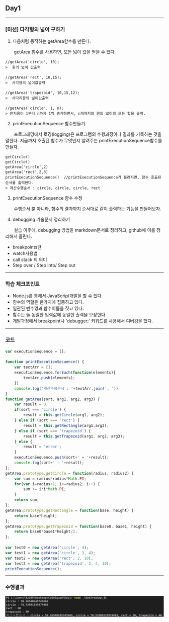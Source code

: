 ## Day1

---

### [미션] 다각형의 넓이 구하기

1. 다음처럼 동작하는 getArea함수를 만든다.

&nbsp;&nbsp;&nbsp;&nbsp;&nbsp;&nbsp; getArea 함수를 사용하면, 모든 넓이 값을 얻을 수 있다.

```
//getArea('circle', 10);
>  원의 넓이 값출력

//getArea('rect', 10,15);
>  사각형의 넓이값출력

//getArea('trapezoid', 10,15,12);
>  사다리꼴의 넓이값출력

//getArea('circle', 1, n);
> 반지름이 1부터 n까지 1씩 증가하면서, n개까지의 원의 넓이의 모든 합을 출력. 
```
2. printExecutionSequence 함수만들기.

&nbsp;&nbsp;&nbsp;&nbsp;&nbsp;&nbsp; 프로그래밍에서 로깅(logging)은 프로그램의 수행과정이나 결과를 기록하는 것을 말한다.
지금까지 호출된 함수가 무엇인지 알려주는 printExecutionSequence함수를 만들자.
```
getCircle() 
getCircle() 
getArea('circle',2) 
getArea('rect',2,3) 
printExecutionSequence()  //printExecutionSequence가 불려지면, 함수 호출된 순서를 출력한다. 
> 계산수행순서 : circle, circle, circle, rect
```
3. printExecutionSequence 함수 수정

&nbsp;&nbsp;&nbsp;&nbsp;&nbsp;&nbsp; 수행순서 뿐 아니라, 함수의 결과까지 순서대로 같이 출력하는 기능을 만들어보자.

4. debugging 기술문서 정리하기

&nbsp;&nbsp;&nbsp;&nbsp;&nbsp;&nbsp; 실습 이후에, debugging 방법을 markdown문서로 정리하고, github에 이를 정리해서 올린다.

- breakpoints란
- watch사용법
- call stack 의 의미
- Step over / Step into/ Step out

---

### 학습 체크포인트
- Node.js를 통해서 JavaScript개발을 할 수 있다
- 함수의 역할은 한가지에 집중하고 있다.
- 일관된 변수명과 함수이름을 짓고 있다.
- 함수는 늘 동일한 입력값에 동일한 출력을 보장한다.
- 개발과정에서 breakpoint나 'debugger;' 키워드를 사용해서 디버깅을 했다.


---

### 코드

```javascript
var executionSequence = [];

function printExecutionSecuence() {
    var textArr = [];
    executionSequence.forEach(function(elements){
        textArr.push(elements);
    })
    console.log('계산수행순서 : '+textArr.join(', '))
}
function getArea(sort, arg1, arg2, arg3) {
    var result = 0;
    if(sort === 'circle') {
        result = this.getCircle(arg1, arg2);
    } else if (sort === 'rect') {
        result = this.getRectangle(arg1,arg2);
    } else if (sort === 'trapezoid') {
        result = this.getTrapezoid(arg1, arg2, arg3);
    } else {
        result = 'error';
    }
    executionSequence.push(sort+' = '+result);
    console.log(sort+' : '+result);
};
getArea.prototype.getCircle = function(radius, radius2) {
    var sum = radius*radius*Math.PI;
    for(var i=radius+1; i<=radius2; i++) {
        sum += i*i*Math.PI;
    }
    return sum;
};
getArea.prototype.getRectangle = function(base, height) {
    return base*height;
};
getArea.prototype.getTrapezoid = function(base0, base1, height) {
    return base0*base1*height/2;
};

var test0 = new getArea('circle', 4);
var test1 = new getArea('circle', 3, 4);
var test2 = new getArea('rect', 2, 10);
var test3 = new getArea('trapezoid', 2, 4, 10);
printExecutionSecuence();
```

---

### 수행결과

![image](Result.png)
